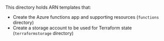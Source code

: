 This directory holds ARN templates that:

* Create the Azure functions app and supporting resources (`functions` directory)
* Create a storage account to be used for Terraform state (`terraformstorage` directory)